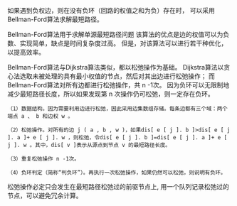如果遇到负权边，则在没有负环（回路的权值之和为负）存在时，
可以采用Bellman-Ford算法求解最短路径。

Bellman-Ford算法用于求解单源最短路径问题
该算法的优点是边的权值可以为负数、实现简单，缺点是时间复杂度过高。
但是，对该算法可以进行若干种优化，以提高效率。

Bellman-Ford算法与Dijkstra算法类似，都以松弛操作为基础。
Dijkstra算法以贪心法选取未被处理的具有最小权值的节点，然后对其出边进行松弛操作；
而Bellman-Ford算法对所有边都进行松弛操作，共 n -1次。
因为负环可以无限制地减少最短路径长度，所以如果发现第 n 次操作仍可松弛，则一定存在负环。

```
（1）数据结构。因为需要利用边进行松弛，因此采用边集数组存储。每条边都有三个域：两个端点 a 、 b 和边权 w 。

（2）松弛操作。对所有的边 j ( a , b , w )，如果dis[ e [ j ]. b ]>dis[ e [ j ]. a ]+ e [ j ]. w ，则松弛，令dis[ e [ j ]. b ]=dis[ e [ j ]. a ]+ e [ j ]. w 。其中，dis[ v ]表示从源点到节点 v 的最短路径长度。

（3）重复松弛操作 n -1次。

（4）负环判定（简称“判负环”）。再执行一次松弛操作，如果仍然可以松弛，则说明有负环。
```

松弛操作必定只会发生在最短路径松弛过的前驱节点上,
用一个队列记录松弛过的节点，可以避免冗余计算。
